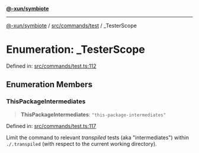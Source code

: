 [**@-xun/symbiote**](../../../../README.md)

***

[@-xun/symbiote](../../../../README.md) / [src/commands/test](../README.md) / \_TesterScope

# Enumeration: \_TesterScope

Defined in: [src/commands/test.ts:112](https://github.com/Xunnamius/symbiote/blob/090a7857a95973f8ad6febe2e79edda5e1f32856/src/commands/test.ts#L112)

## Enumeration Members

### ThisPackageIntermediates

> **ThisPackageIntermediates**: `"this-package-intermediates"`

Defined in: [src/commands/test.ts:117](https://github.com/Xunnamius/symbiote/blob/090a7857a95973f8ad6febe2e79edda5e1f32856/src/commands/test.ts#L117)

Limit the command to relevant _transpiled_ tests (aka "intermediates")
within `./.transpiled` (with respect to the current working directory).
